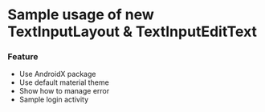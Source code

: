 # Sample usage of new TextInputLayout & TextInputEditText

### Feature

* Use AndroidX package
* Use default material theme
* Show how to manage error
* Sample login activity
